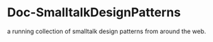 # Doc-SmalltalkDesignPatterns
a running collection of smalltalk design patterns from around the web.
